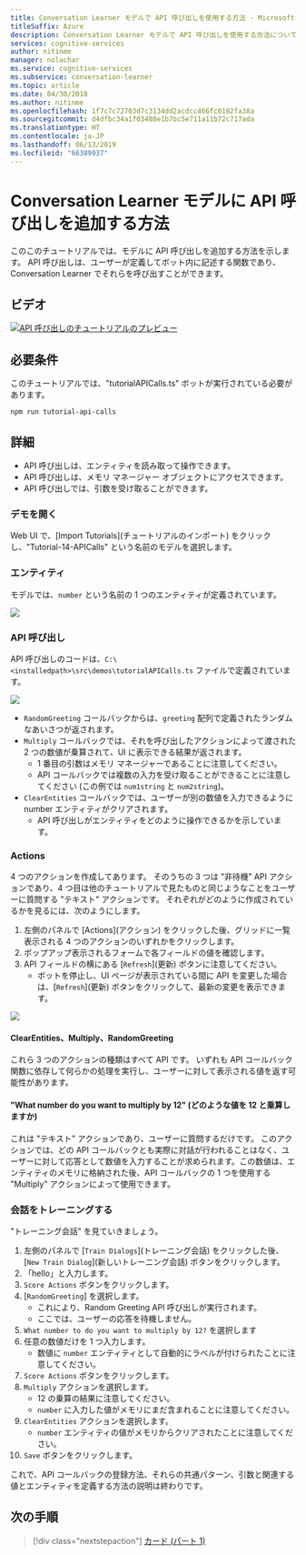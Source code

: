 ```yaml
---
title: Conversation Learner モデルで API 呼び出しを使用する方法 - Microsoft Cognitive Services | Microsoft Docs
titleSuffix: Azure
description: Conversation Learner モデルで API 呼び出しを使用する方法について説明します。
services: cognitive-services
author: nitinme
manager: nolachar
ms.service: cognitive-services
ms.subservice: conversation-learner
ms.topic: article
ms.date: 04/30/2018
ms.author: nitinme
ms.openlocfilehash: 1f7c7c72703d7c3134dd2acdcc466fc0182fa38a
ms.sourcegitcommit: d4dfbc34a1f03488e1b7bc5e711a11b72c717ada
ms.translationtype: HT
ms.contentlocale: ja-JP
ms.lasthandoff: 06/13/2019
ms.locfileid: "66389937"
---
```

# <a name="how-to-add-api-calls-to-a-conversation-learner-model"></a>Conversation Learner モデルに API 呼び出しを追加する方法

このこのチュートリアルでは、モデルに API 呼び出しを追加する方法を示します。 API 呼び出しは、ユーザーが定義してボット内に記述する関数であり、Conversation Learner でそれらを呼び出すことができます。

## <a name="video"></a>ビデオ

[![API 呼び出しのチュートリアルのプレビュー](https://aka.ms/cl_Tutorial_v3_APICalls_Preview)](https://aka.ms/cl_Tutorial_v3_APICalls)

## <a name="requirements"></a>必要条件
このチュートリアルでは、"tutorialAPICalls.ts" ボットが実行されている必要があります。

    npm run tutorial-api-calls

## <a name="details"></a>詳細

- API 呼び出しは、エンティティを読み取って操作できます。
- API 呼び出しは、メモリ マネージャー オブジェクトにアクセスできます。
- API 呼び出しでは、引数を受け取ることができます。

### <a name="open-the-demo"></a>デモを開く

Web UI で、[Import Tutorials]\(チュートリアルのインポート\) をクリックし、"Tutorial-14-APICalls" という名前のモデルを選択します。

### <a name="entities"></a>エンティティ

モデルでは、`number` という名前の 1 つのエンティティが定義されています。

![](../media/tutorial12_entities.PNG)

### <a name="api-calls"></a>API 呼び出し
API 呼び出しのコードは、`C:\<installedpath>\src\demos\tutorialAPICalls.ts` ファイルで定義されています。

![](../media/tutorial12_apicalls.PNG)

- `RandomGreeting` コールバックからは、`greeting` 配列で定義されたランダムなあいさつが返されます。
- `Multiply` コールバックでは、それを呼び出したアクションによって渡された 2 つの数値が乗算されて、UI に表示できる結果が返されます。
    - 1 番目の引数はメモリ マネージャーであることに注意してください。 
    - API コールバックでは複数の入力を受け取ることができることに注意してください (この例では `num1string` と `num2string`)。
- `ClearEntities` コールバックでは、ユーザーが別の数値を入力できるように number エンティティがクリアされます。 
    - API 呼び出しがエンティティをどのように操作できるかを示しています。

### <a name="actions"></a>Actions
4 つのアクションを作成してあります。 そのうちの 3 つは "非待機" API アクションであり、4 つ目は他のチュートリアルで見たものと同じようなことをユーザーに質問する "テキスト" アクションです。 それぞれがどのように作成されているかを見るには、次のようにします。
1. 左側のパネルで [Actions]\(アクション\) をクリックした後、グリッドに一覧表示される 4 つのアクションのいずれかをクリックします。
2. ポップアップ表示されるフォームで各フィールドの値を確認します。
3. API フィールドの横にある [`Refresh`]\(更新\) ボタンに注意してください。
    - ボットを停止し、UI ページが表示されている間に API を変更した場合は、[`Refresh`]\(更新\) ボタンをクリックして、最新の変更を表示できます。

![](../media/tutorial12_actions.PNG)

#### <a name="clearentities-multiply-and-randomgreeting"></a>ClearEntities、Multiply、RandomGreeting
これら 3 つのアクションの種類はすべて API です。 いずれも API コールバック関数に依存して何らかの処理を実行し、ユーザーに対して表示される値を返す可能性があります。

#### <a name="what-number-do-you-want-to-multiply-by-12"></a>"What number do you want to multiply by 12" (どのような値を 12 と乗算しますか)
これは "テキスト" アクションであり、ユーザーに質問するだけです。 このアクションでは、どの API コールバックとも実際に対話が行われることはなく、ユーザーに対して応答として数値を入力することが求められます。この数値は、エンティティのメモリに格納された後、API コールバックの 1 つを使用する "Multiply" アクションによって使用できます。


### <a name="train-dialog"></a>会話をトレーニングする

"トレーニング会話" を見ていきましょう。

1. 左側のパネルで [`Train Dialogs`]\(トレーニング会話\) をクリックした後、[`New Train Dialog`]\(新しいトレーニング会話\) ボタンをクリックします。
2. 「hello」と入力します。
3. `Score Actions` ボタンをクリックします。
4. [`RandomGreeting`] を選択します。 
    - これにより、Random Greeting API 呼び出しが実行されます。
    - ここでは、ユーザーの応答を待機しません。
5. `What number to do you want to multiply by 12?` を選択します
6. 任意の数値だけを 1 つ入力します。
    - 数値に `number` エンティティとして自動的にラベルが付けられたことに注意してください。
7. `Score Actions` ボタンをクリックします。
8. `Multiply` アクションを選択します。
    - 12 の乗算の結果に注意してください。
    - `number` に入力した値がメモリにまだ含まれることに注意してください。
9. `ClearEntities` アクションを選択します。
    - `number` エンティティの値がメモリからクリアされたことに注意してください。
10. `Save` ボタンをクリックします。

これで、API コールバックの登録方法、それらの共通パターン、引数と関連する値とエンティティを定義する方法の説明は終わりです。

## <a name="next-steps"></a>次の手順

> [!div class="nextstepaction"]
> [カード (パート 1)](./15-cards.md)
